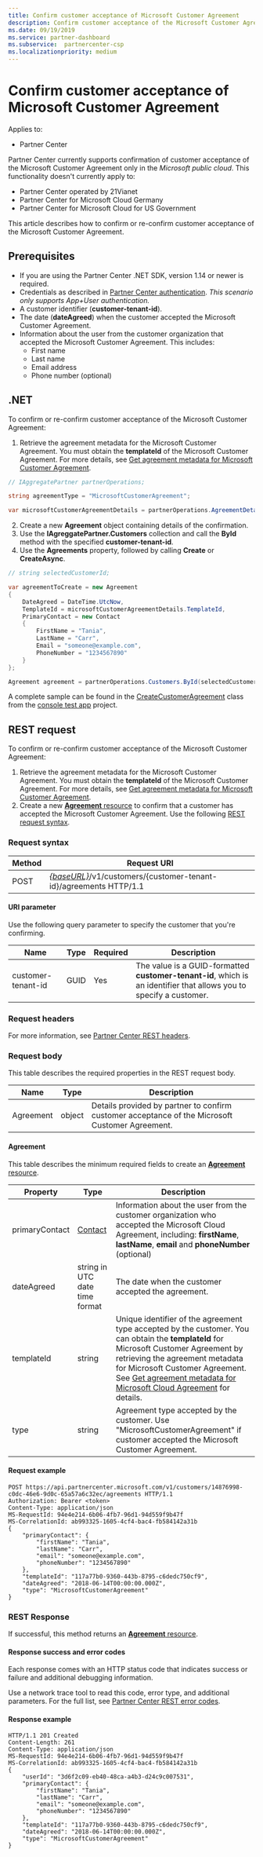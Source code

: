 ```yaml
---
title: Confirm customer acceptance of Microsoft Customer Agreement
description: Confirm customer acceptance of the Microsoft Customer Agreement. 
ms.date: 09/19/2019
ms.service: partner-dashboard
ms.subservice:  partnercenter-csp
ms.localizationpriority: medium
---
```


# Confirm customer acceptance of Microsoft Customer Agreement

Applies to:

- Partner Center

Partner Center currently supports confirmation of customer acceptance of the Microsoft Customer Agreement only in the *Microsoft public cloud*. This functionality doesn't currently apply to:

- Partner Center operated by 21Vianet
- Partner Center for Microsoft Cloud Germany
- Partner Center for Microsoft Cloud for US Government

This article describes how to confirm or re-confirm customer acceptance of the Microsoft Customer Agreement.

## Prerequisites

- If you are using the Partner Center .NET SDK, version 1.14 or newer is required.
- Credentials as described in [Partner Center authentication](./partner-center-authentication.md). *This scenario only supports App+User authentication.*
- A customer identifier (**customer-tenant-id**).
- The date (**dateAgreed**) when the customer accepted the Microsoft Customer Agreement.
- Information about the user from the customer organization that accepted the Microsoft Customer Agreement. This includes:
  - First name
  - Last name
  - Email address
  - Phone number (optional)

## .NET

To confirm or re-confirm customer acceptance of the Microsoft Customer Agreement:

1. Retrieve the agreement metadata for the Microsoft Customer Agreement. You must obtain the **templateId** of the Microsoft Customer Agreement. For more details, see [Get agreement metadata for Microsoft Customer Agreement](get-customer-agreement-metadata.md).

```csharp
// IAggregatePartner partnerOperations;

string agreementType = "MicrosoftCustomerAgreement";

var microsoftCustomerAgreementDetails = partnerOperations.AgreementDetails.ByAgreementType(agreementType).Get().Items.Single();
```

2. Create a new **Agreement** object containing details of the confirmation.
3. Use the **IAgreggatePartner.Customers** collection and call the **ById** method with the specified **customer-tenant-id**.
4. Use the **Agreements** property, followed by calling **Create** or **CreateAsync**.

```csharp
// string selectedCustomerId;

var agreementToCreate = new Agreement
{
    DateAgreed = DateTime.UtcNow,
    TemplateId = microsoftCustomerAgreementDetails.TemplateId,
    PrimaryContact = new Contact
    {
        FirstName = "Tania",
        LastName = "Carr",
        Email = "someone@example.com",
        PhoneNumber = "1234567890"
    }
};

Agreement agreement = partnerOperations.Customers.ById(selectedCustomerId).Agreements.Create(agreementToCreate);
```

A complete sample can be found in the [CreateCustomerAgreement](https://github.com/PartnerCenterSamples/Partner-Center-SDK-Samples/blob/master/Source/Partner%20Center%20SDK%20Samples/Agreements/CreateCustomerAgreement.cs) class from the [console test app](https://github.com/PartnerCenterSamples/Partner-Center-SDK-Samples) project.


## REST request

To confirm or re-confirm customer acceptance of the Microsoft Customer Agreement:

1. Retrieve the agreement metadata for the Microsoft Customer Agreement. You must obtain the **templateId** of the Microsoft Customer Agreement. For more details, see [Get agreement metadata for Microsoft Customer Agreement](get-customer-agreement-metadata.md).
2. Create a new [**Agreement** resource](agreement-resources.md) to confirm that a customer has accepted the Microsoft Customer Agreement. Use the following [REST request syntax](#request-syntax).

### Request syntax

| Method | Request URI                                                                                        |
|--------|----------------------------------------------------------------------------------------------------|
| POST   | [*\{baseURL\}*](partner-center-rest-urls.md)/v1/customers/{customer-tenant-id}/agreements HTTP/1.1 |

#### URI parameter

Use the following query parameter to specify the customer that you're confirming.

| Name               | Type | Required | Description                                                                                 |
|--------------------|------|----------|---------------------------------------------------------------------------------------------|
| customer-tenant-id | GUID | Yes | The value is a GUID-formatted **customer-tenant-id**, which is an identifier that allows you to specify a customer. |

### Request headers

For more information, see [Partner Center REST headers](headers.md).

### Request body

This table describes the required properties in the REST request body.

| Name      | Type   | Description                                                                                  |  
|-----------|--------|----------------------------------------------------------------------------------------------|  
| Agreement | object | Details provided by partner to confirm customer acceptance of the Microsoft Customer Agreement. |  

#### Agreement

This table describes the minimum required fields to create an [**Agreement** resource](agreement-resources.md).

| Property       | Type   | Description                              |
|----------------|--------|------------------------------------------|
| primaryContact | [Contact](./utility-resources.md#contact) | Information about the user from the customer organization who accepted the Microsoft Cloud Agreement, including:  **firstName**, **lastName**, **email** and **phoneNumber** (optional) |
| dateAgreed     | string in UTC date time format |The date when the customer accepted the agreement. |
| templateId     | string | Unique identifier of the agreement type accepted by the customer. You can obtain the **templateId** for Microsoft Customer Agreement by retrieving the agreement metadata for Microsoft Customer Agreement. See [Get agreement metadata for Microsoft Cloud Agreement](./get-customer-agreement-metadata.md) for details. |
| type           | string | Agreement type accepted by the customer. Use "MicrosoftCustomerAgreement" if customer accepted the Microsoft Customer Agreement. |
  
#### Request example

```http
POST https://api.partnercenter.microsoft.com/v1/customers/14876998-c0dc-46e6-9d0c-65a57a6c32ec/agreements HTTP/1.1
Authorization: Bearer <token>
Content-Type: application/json
MS-RequestId: 94e4e214-6b06-4fb7-96d1-94d559f9b47f
MS-CorrelationId: ab993325-1605-4cf4-bac4-fb584142a31b
{
    "primaryContact": {
        "firstName": "Tania",
        "lastName": "Carr",
        "email": "someone@example.com",
        "phoneNumber": "1234567890"
    },
    "templateId": "117a77b0-9360-443b-8795-c6dedc750cf9",
    "dateAgreed": "2018-06-14T00:00:00.000Z",
    "type": "MicrosoftCustomerAgreement"
}
```

### REST Response

If successful, this method returns an [**Agreement** resource](./agreement-resources.md).

#### Response success and error codes

Each response comes with an HTTP status code that indicates success or failure and additional debugging information. 

Use a network trace tool to read this code, error type, and additional parameters. For the full list, see [Partner Center REST error codes](error-codes.md).

#### Response example

```http
HTTP/1.1 201 Created
Content-Length: 261
Content-Type: application/json
MS-RequestId: 94e4e214-6b06-4fb7-96d1-94d559f9b47f
MS-CorrelationId: ab993325-1605-4cf4-bac4-fb584142a31b
{
    "userId": "3d6f2c09-eb40-48ca-a4b3-d24c9c007531",
    "primaryContact": {
        "firstName": "Tania",
        "lastName": "Carr",
        "email": "someone@example.com",
        "phoneNumber": "1234567890"
    },
    "templateId": "117a77b0-9360-443b-8795-c6dedc750cf9",
    "dateAgreed": "2018-06-14T00:00:00.000Z",
    "type": "MicrosoftCustomerAgreement"
}
```
